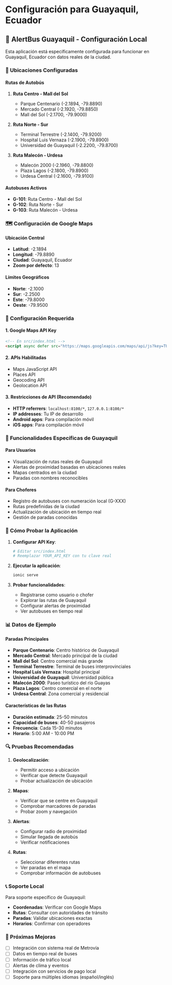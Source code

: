 # Configuración para Guayaquil, Ecuador

## 🚌 AlertBus Guayaquil - Configuración Local

Esta aplicación está específicamente configurada para funcionar en Guayaquil, Ecuador con datos reales de la ciudad.

### 📍 Ubicaciones Configuradas

#### **Rutas de Autobús**

1. **Ruta Centro - Mall del Sol**
   - Parque Centenario (-2.1894, -79.8890)
   - Mercado Central (-2.1920, -79.8850)
   - Mall del Sol (-2.1700, -79.9000)

2. **Ruta Norte - Sur**
   - Terminal Terrestre (-2.1400, -79.9200)
   - Hospital Luis Vernaza (-2.1900, -79.8900)
   - Universidad de Guayaquil (-2.2200, -79.8700)

3. **Ruta Malecón - Urdesa**
   - Malecón 2000 (-2.1960, -79.8800)
   - Plaza Lagos (-2.1800, -79.8900)
   - Urdesa Central (-2.1600, -79.9100)

#### **Autobuses Activos**
- **G-101**: Ruta Centro - Mall del Sol
- **G-102**: Ruta Norte - Sur  
- **G-103**: Ruta Malecón - Urdesa

### 🗺️ Configuración de Google Maps

#### **Ubicación Central**
- **Latitud**: -2.1894
- **Longitud**: -79.8890
- **Ciudad**: Guayaquil, Ecuador
- **Zoom por defecto**: 13

#### **Límites Geográficos**
- **Norte**: -2.1000
- **Sur**: -2.2500
- **Este**: -79.8000
- **Oeste**: -79.9500

### 🔧 Configuración Requerida

#### **1. Google Maps API Key**
```html
<!-- En src/index.html -->
<script async defer src="https://maps.googleapis.com/maps/api/js?key=TU_API_KEY&libraries=places,geometry"></script>
```

#### **2. APIs Habilitadas**
- Maps JavaScript API
- Places API
- Geocoding API
- Geolocation API

#### **3. Restricciones de API (Recomendado)**
- **HTTP referrers**: `localhost:8100/*`, `127.0.0.1:8100/*`
- **IP addresses**: Tu IP de desarrollo
- **Android apps**: Para compilación móvil
- **iOS apps**: Para compilación móvil

### 📱 Funcionalidades Específicas de Guayaquil

#### **Para Usuarios**
- Visualización de rutas reales de Guayaquil
- Alertas de proximidad basadas en ubicaciones reales
- Mapas centrados en la ciudad
- Paradas con nombres reconocibles

#### **Para Choferes**
- Registro de autobuses con numeración local (G-XXX)
- Rutas predefinidas de la ciudad
- Actualización de ubicación en tiempo real
- Gestión de paradas conocidas

### 🚀 Cómo Probar la Aplicación

1. **Configurar API Key**:
   ```bash
   # Editar src/index.html
   # Reemplazar YOUR_API_KEY con tu clave real
   ```

2. **Ejecutar la aplicación**:
   ```bash
   ionic serve
   ```

3. **Probar funcionalidades**:
   - Registrarse como usuario o chofer
   - Explorar las rutas de Guayaquil
   - Configurar alertas de proximidad
   - Ver autobuses en tiempo real

### 📊 Datos de Ejemplo

#### **Paradas Principales**
- **Parque Centenario**: Centro histórico de Guayaquil
- **Mercado Central**: Mercado principal de la ciudad
- **Mall del Sol**: Centro comercial más grande
- **Terminal Terrestre**: Terminal de buses interprovinciales
- **Hospital Luis Vernaza**: Hospital principal
- **Universidad de Guayaquil**: Universidad pública
- **Malecón 2000**: Paseo turístico del río Guayas
- **Plaza Lagos**: Centro comercial en el norte
- **Urdesa Central**: Zona comercial y residencial

#### **Características de las Rutas**
- **Duración estimada**: 25-50 minutos
- **Capacidad de buses**: 40-50 pasajeros
- **Frecuencia**: Cada 15-30 minutos
- **Horario**: 5:00 AM - 10:00 PM

### 🔍 Pruebas Recomendadas

1. **Geolocalización**:
   - Permitir acceso a ubicación
   - Verificar que detecte Guayaquil
   - Probar actualización de ubicación

2. **Mapas**:
   - Verificar que se centre en Guayaquil
   - Comprobar marcadores de paradas
   - Probar zoom y navegación

3. **Alertas**:
   - Configurar radio de proximidad
   - Simular llegada de autobús
   - Verificar notificaciones

4. **Rutas**:
   - Seleccionar diferentes rutas
   - Ver paradas en el mapa
   - Comprobar información de autobuses

### 📞 Soporte Local

Para soporte específico de Guayaquil:
- **Coordenadas**: Verificar con Google Maps
- **Rutas**: Consultar con autoridades de tránsito
- **Paradas**: Validar ubicaciones exactas
- **Horarios**: Confirmar con operadores

### 🌟 Próximas Mejoras

- [ ] Integración con sistema real de Metrovía
- [ ] Datos en tiempo real de buses
- [ ] Información de tráfico local
- [ ] Alertas de clima y eventos
- [ ] Integración con servicios de pago local
- [ ] Soporte para múltiples idiomas (español/inglés)
